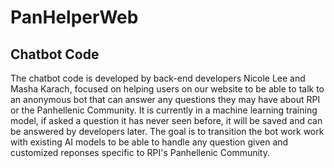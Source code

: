 # PanHelperWeb
## Chatbot Code
The chatbot code is developed by back-end developers Nicole Lee and Masha Karach, focused on helping users on our website to be able to talk to an anonymous bot that can answer any questions they may have about RPI or the Panhellenic Community. It is currently in a machine learning training model, if asked a question it has never seen before, it will be saved and can be answered by developers later. The goal is to transition the bot work work with existing AI models to be able to handle any question given and customized reponses specific to RPI's Panhellenic Community. 
